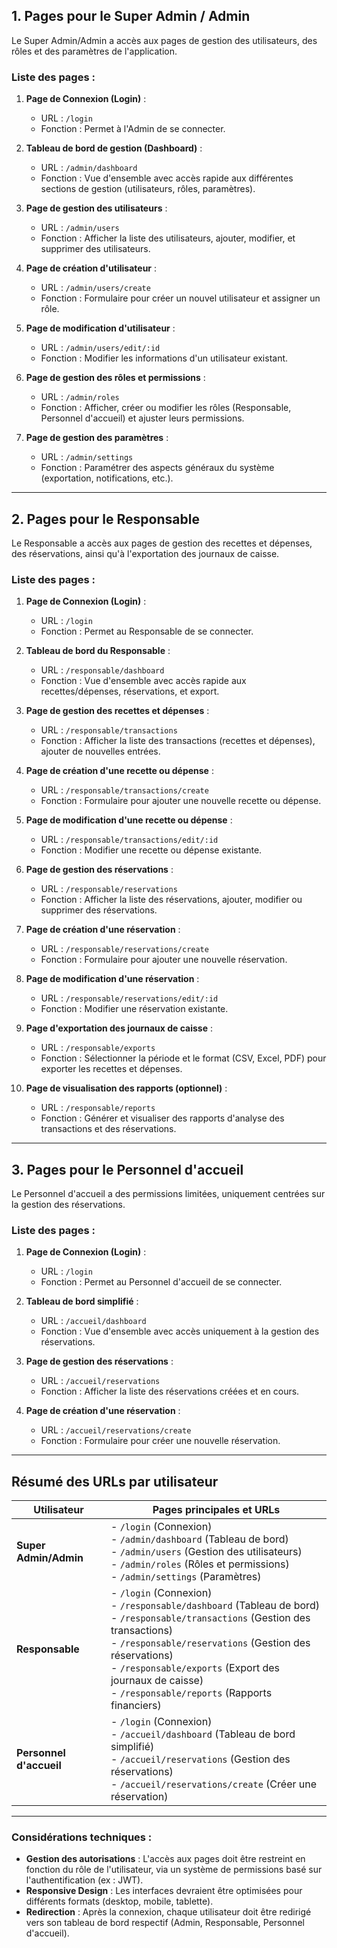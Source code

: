 ## **1. Pages pour le Super Admin / Admin**

Le Super Admin/Admin a accès aux pages de gestion des utilisateurs, des rôles et des paramètres de l'application.

### **Liste des pages** :

1. **Page de Connexion (Login)** :

   - URL : `/login`
   - Fonction : Permet à l'Admin de se connecter.

2. **Tableau de bord de gestion (Dashboard)** :
   - URL : `/admin/dashboard`
   - Fonction : Vue d'ensemble avec accès rapide aux différentes sections de gestion (utilisateurs, rôles, paramètres).
3. **Page de gestion des utilisateurs** :

   - URL : `/admin/users`
   - Fonction : Afficher la liste des utilisateurs, ajouter, modifier, et supprimer des utilisateurs.

4. **Page de création d'utilisateur** :
   - URL : `/admin/users/create`
   - Fonction : Formulaire pour créer un nouvel utilisateur et assigner un rôle.
5. **Page de modification d'utilisateur** :

   - URL : `/admin/users/edit/:id`
   - Fonction : Modifier les informations d'un utilisateur existant.

6. **Page de gestion des rôles et permissions** :

   - URL : `/admin/roles`
   - Fonction : Afficher, créer ou modifier les rôles (Responsable, Personnel d'accueil) et ajuster leurs permissions.

7. **Page de gestion des paramètres** :
   - URL : `/admin/settings`
   - Fonction : Paramétrer des aspects généraux du système (exportation, notifications, etc.).

---

## **2. Pages pour le Responsable**

Le Responsable a accès aux pages de gestion des recettes et dépenses, des réservations, ainsi qu'à l'exportation des journaux de caisse.

### **Liste des pages** :

1. **Page de Connexion (Login)** :

   - URL : `/login`
   - Fonction : Permet au Responsable de se connecter.

2. **Tableau de bord du Responsable** :

   - URL : `/responsable/dashboard`
   - Fonction : Vue d'ensemble avec accès rapide aux recettes/dépenses, réservations, et export.

3. **Page de gestion des recettes et dépenses** :

   - URL : `/responsable/transactions`
   - Fonction : Afficher la liste des transactions (recettes et dépenses), ajouter de nouvelles entrées.

4. **Page de création d'une recette ou dépense** :

   - URL : `/responsable/transactions/create`
   - Fonction : Formulaire pour ajouter une nouvelle recette ou dépense.

5. **Page de modification d'une recette ou dépense** :

   - URL : `/responsable/transactions/edit/:id`
   - Fonction : Modifier une recette ou dépense existante.

6. **Page de gestion des réservations** :

   - URL : `/responsable/reservations`
   - Fonction : Afficher la liste des réservations, ajouter, modifier ou supprimer des réservations.

7. **Page de création d'une réservation** :

   - URL : `/responsable/reservations/create`
   - Fonction : Formulaire pour ajouter une nouvelle réservation.

8. **Page de modification d'une réservation** :

   - URL : `/responsable/reservations/edit/:id`
   - Fonction : Modifier une réservation existante.

9. **Page d'exportation des journaux de caisse** :

   - URL : `/responsable/exports`
   - Fonction : Sélectionner la période et le format (CSV, Excel, PDF) pour exporter les recettes et dépenses.

10. **Page de visualisation des rapports (optionnel)** :
    - URL : `/responsable/reports`
    - Fonction : Générer et visualiser des rapports d'analyse des transactions et des réservations.

---

## **3. Pages pour le Personnel d'accueil**

Le Personnel d'accueil a des permissions limitées, uniquement centrées sur la gestion des réservations.

### **Liste des pages** :

1. **Page de Connexion (Login)** :

   - URL : `/login`
   - Fonction : Permet au Personnel d'accueil de se connecter.

2. **Tableau de bord simplifié** :

   - URL : `/accueil/dashboard`
   - Fonction : Vue d'ensemble avec accès uniquement à la gestion des réservations.

3. **Page de gestion des réservations** :

   - URL : `/accueil/reservations`
   - Fonction : Afficher la liste des réservations créées et en cours.

4. **Page de création d'une réservation** :
   - URL : `/accueil/reservations/create`
   - Fonction : Formulaire pour créer une nouvelle réservation.

---

## **Résumé des URLs par utilisateur**

| Utilisateur             | Pages principales et URLs                                                                                                                                                                                                                                                                                              |
| ----------------------- | ---------------------------------------------------------------------------------------------------------------------------------------------------------------------------------------------------------------------------------------------------------------------------------------------------------------------- |
| **Super Admin/Admin**   | - `/login` (Connexion) <br> - `/admin/dashboard` (Tableau de bord) <br> - `/admin/users` (Gestion des utilisateurs) <br> - `/admin/roles` (Rôles et permissions) <br> - `/admin/settings` (Paramètres)                                                                                                                 |
| **Responsable**         | - `/login` (Connexion) <br> - `/responsable/dashboard` (Tableau de bord) <br> - `/responsable/transactions` (Gestion des transactions) <br> - `/responsable/reservations` (Gestion des réservations) <br> - `/responsable/exports` (Export des journaux de caisse) <br> - `/responsable/reports` (Rapports financiers) |
| **Personnel d'accueil** | - `/login` (Connexion) <br> - `/accueil/dashboard` (Tableau de bord simplifié) <br> - `/accueil/reservations` (Gestion des réservations) <br> - `/accueil/reservations/create` (Créer une réservation)                                                                                                                 |

---

### **Considérations techniques :**

- **Gestion des autorisations** : L'accès aux pages doit être restreint en fonction du rôle de l'utilisateur, via un système de permissions basé sur l'authentification (ex : JWT).
- **Responsive Design** : Les interfaces devraient être optimisées pour différents formats (desktop, mobile, tablette).
- **Redirection** : Après la connexion, chaque utilisateur doit être redirigé vers son tableau de bord respectif (Admin, Responsable, Personnel d'accueil).
